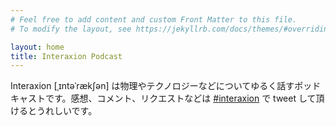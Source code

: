 ```yaml
---
# Feel free to add content and custom Front Matter to this file.
# To modify the layout, see https://jekyllrb.com/docs/themes/#overriding-theme-defaults

layout: home
title: Interaxion Podcast
---
```

Interaxion [ˌɪntəˈrækʃən] は物理やテクノロジーなどについてゆるく話すポッドキャストです。感想、コメント、リクエストなどは [#interaxion](https://twitter.com/hashtag/interaxion) で tweet して頂けるとうれしいです。
